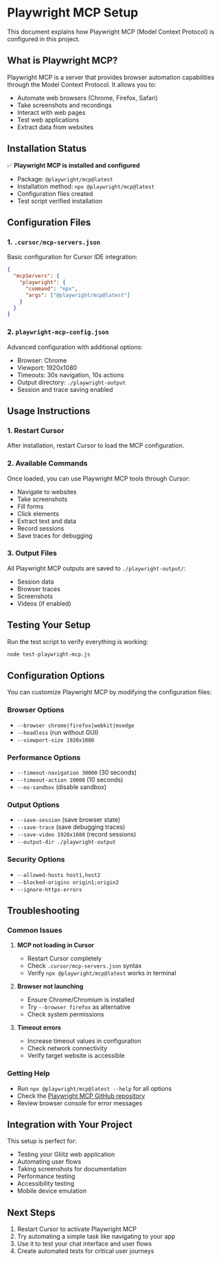 # Playwright MCP Setup

This document explains how Playwright MCP (Model Context Protocol) is configured in this project.

## What is Playwright MCP?

Playwright MCP is a server that provides browser automation capabilities through the Model Context Protocol. It allows you to:
- Automate web browsers (Chrome, Firefox, Safari)
- Take screenshots and recordings
- Interact with web pages
- Test web applications
- Extract data from websites

## Installation Status

✅ **Playwright MCP is installed and configured**

- Package: `@playwright/mcp@latest`
- Installation method: `npx @playwright/mcp@latest`
- Configuration files created
- Test script verified installation

## Configuration Files

### 1. `.cursor/mcp-servers.json`
Basic configuration for Cursor IDE integration:
```json
{
  "mcpServers": {
    "playwright": {
      "command": "npx",
      "args": ["@playwright/mcp@latest"]
    }
  }
}
```

### 2. `playwright-mcp-config.json`
Advanced configuration with additional options:
- Browser: Chrome
- Viewport: 1920x1080
- Timeouts: 30s navigation, 10s actions
- Output directory: `./playwright-output`
- Session and trace saving enabled

## Usage Instructions

### 1. Restart Cursor
After installation, restart Cursor to load the MCP configuration.

### 2. Available Commands
Once loaded, you can use Playwright MCP tools through Cursor:
- Navigate to websites
- Take screenshots
- Fill forms
- Click elements
- Extract text and data
- Record sessions
- Save traces for debugging

### 3. Output Files
All Playwright MCP outputs are saved to `./playwright-output/`:
- Session data
- Browser traces
- Screenshots
- Videos (if enabled)

## Testing Your Setup

Run the test script to verify everything is working:
```bash
node test-playwright-mcp.js
```

## Configuration Options

You can customize Playwright MCP by modifying the configuration files:

### Browser Options
- `--browser chrome|firefox|webkit|msedge`
- `--headless` (run without GUI)
- `--viewport-size 1920x1080`

### Performance Options
- `--timeout-navigation 30000` (30 seconds)
- `--timeout-action 10000` (10 seconds)
- `--no-sandbox` (disable sandbox)

### Output Options
- `--save-session` (save browser state)
- `--save-trace` (save debugging traces)
- `--save-video 1920x1080` (record sessions)
- `--output-dir ./playwright-output`

### Security Options
- `--allowed-hosts host1,host2`
- `--blocked-origins origin1;origin2`
- `--ignore-https-errors`

## Troubleshooting

### Common Issues

1. **MCP not loading in Cursor**
   - Restart Cursor completely
   - Check `.cursor/mcp-servers.json` syntax
   - Verify `npx @playwright/mcp@latest` works in terminal

2. **Browser not launching**
   - Ensure Chrome/Chromium is installed
   - Try `--browser firefox` as alternative
   - Check system permissions

3. **Timeout errors**
   - Increase timeout values in configuration
   - Check network connectivity
   - Verify target website is accessible

### Getting Help

- Run `npx @playwright/mcp@latest --help` for all options
- Check the [Playwright MCP GitHub repository](https://github.com/microsoft/playwright-mcp)
- Review browser console for error messages

## Integration with Your Project

This setup is perfect for:
- Testing your Gliitz web application
- Automating user flows
- Taking screenshots for documentation
- Performance testing
- Accessibility testing
- Mobile device emulation

## Next Steps

1. Restart Cursor to activate Playwright MCP
2. Try automating a simple task like navigating to your app
3. Use it to test your chat interface and user flows
4. Create automated tests for critical user journeys


